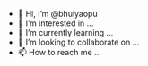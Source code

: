 - 👋 Hi, I’m @bhuiyaopu
- 👀 I’m interested in ...
- 🌱 I’m currently learning ...
- 💞️ I’m looking to collaborate on ...
- 📫 How to reach me ...

<!---
bhuiyaopu/bhuiyaopu is a ✨ special ✨ repository because its `README.md` (this file) appears on your GitHub profile.
You can click the Preview link to take a look at your changes.
--->

